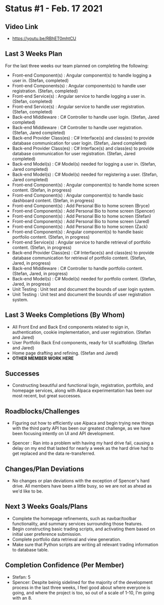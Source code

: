 # Status #1 - Feb. 17 2021

## Video Link
- https://youtu.be/RBhET0mhtCU

## Last 3 Weeks Plan

For the last three weeks our team planned on completing the following:

- Front-end Component(s) : Angular component(s) to handle logging a user in. (Stefan, completed)
- Front-end Components(s) : Angular components(s) to handle user registration. (Stefan, completed)
- Front-end Service(s) : Angular service to handle logging a user in. (Stefan, completed)
- Front-end Service(s) : Angular service to handle user registration. (Stefan, completed)
- Back-end Middleware : C# Controller to handle user login. (Stefan, Jared completed)
- Back-end Middleware : C# Controller to handle user registration. (Stefan, Jared completed)
- Back-end Provider Class(es) : C# Interface(s) and class(es) to provide database communication for user login. (Stefan, Jared completed)
- Back-end Provider Class(es) : C# Interface(s) and class(es) to provide database communication for user registration. (Stefan, Jared completed)
- Back-end Model(s) : C# Model(s) needed for logging a user in. (Stefan, Jared completed)
- Back-end Model(s) : C# Model(s) needed for registering a user. (Stefan, Jared completed)
- Front-end Component(s) : Angular component(s) to handle home screen content. (Stefan, in progress)
- Front-end Component(s) : Angular component(s) to handle basic dashboard content. (Stefan, in progress)
- Front-end Component(s) : Add Personal Bio to home screen (Bryce)
- Front-end Component(s) : Add Personal Bio to home screen (Spencer)
- Front-end Component(s) : Add Personal Bio to home screen (Stefan)
- Front-end Component(s) : Add Personal Bio to home screen (Jared)
- Front-end Component(s) : Add Personal Bio to home screen (Zack)
- Front-end Component(s) : Angular component(s) to handle basic portfolio content. (Stefan, in progress)
- Front-end Service(s) : Angular service to handle retrieval of portfolio content. (Stefan, in progress)
- Back-end Provider Class(es) : C# Interface(s) and class(es) to provide database communication for retrieval of portfolio content. (Stefan, Jared, in progress)
- Back-end Middleware : C# Controller to handle portfolio content. (Stefan, Jared, in progress)
- Back-end Model(s) : C# Model(s) needed for portfolio content. (Stefan, Jared, in progress)
- Unit Testing : Unit test and document the bounds of user login system. 
- Unit Testing : Unit test and document the bounds of user registration system.

## Last 3 Weeks Completions (By Whom)
- All Front End and Back End components related to sign in, authentication, cookie implementation, and user registration. (Stefan and Jared)
- User Portfolio Back End components, ready for UI scaffolding. (Stefan and Jared)
- Home page drafting and refining. (Stefan and Jared)
- **OTHER MEMBER WORK HERE**
## Successes
- Constructing beautiful and functional login, registration, portfolio, and homepage services, along with Alpaca experimentation has been our most recent, but great successes.

## Roadblocks/Challenges
- Figuring out how to efficiently use Alpaca and begin trying new things with the third party API has been our greatest challenge, as we have been focusing intently on UI and API development. 

- Spencer : Ran into a problem with having my hard drive fail, causing a delay on my end that lasted for nearly a week as the hard drive had to get replaced and the data re-transferred. 

## Changes/Plan Deviations
- No changes or plan deviations with the exception of Spencer's hard drive. All members have been a little busy, so we are not as ahead as we'd like to be.

## Next 3 Weeks Goals/Plans
- Complete the homepage refinements, such as navbar/toolbar functionality, and summary services surrounding those features.
- Begin constructing basic trading scripts, and activating them based on initial user preference submission.
- Complete portfolio data retrieval and view generation.
- Make sure that Python scripts are writing all relevant trading information to database table.

## Completion Confidence (Per Member)
- Stefan: 5
- Spencer: Despite beinig sidelined for the majority of the development process in the last three weeks, I feel good about where everyone is going, and where the project is too, so out of a scale of 1-10, I'm going with an 8.
